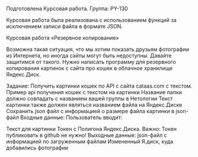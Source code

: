 Подготовлена Курсовая работа. Группа: PY-130

Курсовая работа была реализована с использованием функций за исключением записи файла в формате JSON.

Курсовая работа «Резервное копирование»

Возможна такая ситуация, что мы хотим показать друзьям фотографии из Интернета, но иногда сайты могут быть недоступны. Давайте защитимся от такого.
Нужно написать программу для резервного копирования картинок с сайта про кошек в облачное хранилище Яндекс.Диск.

Задание:
Получить картинки кошек по API с сайта cataas.com с текстом. Пример api получения кошек с текстом на картинки
Название папки должно совпадать с названием вашей группы в Нетологии
Текст картинки также должен являться названием файла на Яндекс.Диске
Сохранить json файл с информацией о размере файла картинки в json-файл
Входные данные:
Пользователь вводит:

Текст для картинки
Токен с Полигона Яндекс.Диска. Важно: Токен публиковать в github не нужно!
Выходные данные:
json-файл с информацией по загруженным файлам
Измененный Я.диск, куда добавились фотографии
